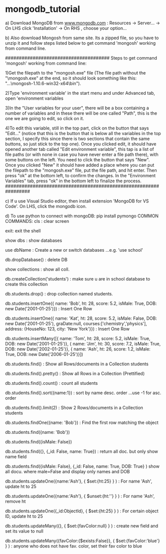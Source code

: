 # mongodb_tutorial
 
 a) Download MongoDB from www.mongodb.com : Resources -> Server... -> On LHS click 'Installation' -> On RHS , choose your option...

b) Also download Mongosh from same site. Its a zipped file, so you have to  unzip it and follow steps listed below to get command 'mongosh'
working from command line.

######################################
Steps to get command 'mongosh' working from  command line:
 
1)Get the filepath to the "mongosh.exe" file (The file path without the "\mongosh.exe" at the end, so it should look something like this: "...\mongosh-1.10.6-win32-x64\bin").

2)Type 'environment variable' in the start menu and under Advanced tab,  open 'environment variables

3)In the "User variables for your user", there will be a box containing a number of variables and in these there will be one called "Path", this is the one we are going to edit, so click on it.

4)To edit this variable, still in the top part, click on the button that says "Edit..." (notice that this is the button that is below all the variables in the top section, I specify this since there is two sections that contain the same buttons, so just stick to the top one).
Once you clicked edit, it should have opened another tab called "Edit environment variable", this tap is a list of file paths (or with none in case you have never enter a file path there), with some buttons on the left. You need to click the button that says "New".
Once you clicked "New" it should have added a place where you can put the filepath to the "mongosh.exe" file, put the file path, and hit enter.
Then press "ok" at the bottom left, to confirm the changes.
In the "Environment Variables" tab, press "ok" in the bottom left to finalize the process.
#################################################################

c) If u use Visual Studio editor, then install extension 'MongoDB for VS Code'. On LHS, click the mongodb icon. 

d) To use python to connect with mongoDB: pip install pymongo
COMMON COMMANDS:
cls : clear screen

exit: exit the shell

show dbs : show databases

use dbName : Create a new or switch databases ...e.g. 'use school'

db.dropDatabase() : delete DB

show collections : show all coll.

db.createCollection('students') : make sure u are in  school database to create this collection 

db.students.drop() : drop collection named students.

db.students.insertOne({ name: 'Bob', ht: 28, score: 5.2, isMale: True, DOB: new Date('2001-01-25')}) : Insert One Row

db.students.insertOne({ name: 'Kat', ht: 28, score: 5.2, isMale: False, DOB: new Date('2001-01-25'),
                        graDate:null, courses:['chemistry','physics'],
                        address: {HouseNo: 123, city: 'New York'}}) : Insert One Row

db.students.insertMany([{ name: 'Tom', ht: 28, score: 5.2, isMale: True, DOB: new Date('2001-01-25')},
                        { name: 'Jim', ht: 30, score: 7.2, isMale: True, DOB: new Date('2002-01-25')},
                        { name: 'Ash', ht: 26, score: 1.2, isMale: True, DOB: new Date('2006-01-25')}])


db.students.find() : Show all Rows/documents in a Collection students

db.students.find().pretty() : Show all Rows in a Collection (Prettified)

db.students.find().count() : count all students 

db.students.find().sort({name:1}) : sort by name desc. order ...use -1 for asc. order

db.students.find().limit(2) : Show 2 Rows/documents in a Collection students

db.students.findOne({name: 'Bob'}) : Find the first row matching the object

db.students.find({name: 'Bob'}) 

db.students.find({isMale: False}) 

db.students.find({}, {_id: False, name: True}) : return all doc. but only show name field

db.students.find({isMale: False}, {_id: False, name: True, DOB: True} ) show all docu. where male=False and display only names and DOB

db.students.updateOne({name:'Ash'},  { $set:{ht:25} }   ) : For name 'Ash', update ht to 25

db.students.updateOne({name:'Ash'},  { $unset:{ht:''} }   ) : For name 'Ash', remove ht 

db.students.updateOne({_id:ObjectId},  { $set:{ht:25} }   ) : For certain object ID, update ht to 25

db.students.updateMany({},  { $set:{favColor:null} }   ) : create new field and set its value to  null

db.students.updateMany({favColor:{$exists:False}},  { $set:{favColor:'blue'} }   ) : anyone who does not have fav. color, set their fav color to blue


